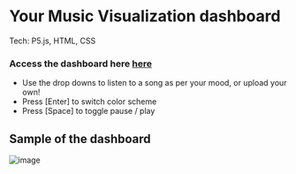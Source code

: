 # Your Music Visualization dashboard
Tech: P5.js, HTML, CSS
### Access the dashboard here [here](https://skeer89.github.io/)

* Use the drop downs to listen to a song as per your mood, or upload your own!
* Press [Enter] to switch color scheme
* Press [Space] to toggle pause / play

## Sample of the dashboard
![image](https://github.com/sKeer89/sKeer89.github.io/assets/40351944/0f488796-0978-48bf-8141-9332f90b027d)

